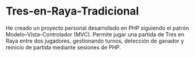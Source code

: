 # Tres-en-Raya-Tradicional
He creado un proyecto personal desarrollado en PHP siguiendo el patrón Modelo–Vista–Controlador (MVC). Permite jugar una partida de Tres en Raya entre dos jugadores, gestionando turnos, detección de ganador y reinicio de partida mediante sesiones de PHP.

